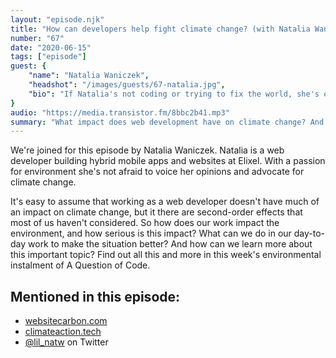 ```yaml
---
layout: "episode.njk"
title: "How can developers help fight climate change? (with Natalia Waniczek)"
number: "67"
date: "2020-06-15"
tags: ["episode"]
guest: {
    "name": "Natalia Waniczek",
    "headshot": "/images/guests/67-natalia.jpg",
    "bio": "If Natalia's not coding or trying to fix the world, she's either exploring Cornwall with her whippet Dobby or in the gym trying to out lift everyone else."
}
audio: "https://media.transistor.fm/8bbc2b41.mp3"
summary: "What impact does web development have on climate change? And what can we do to make things better?"
---
```


We're joined for this episode by Natalia Waniczek. Natalia is a web developer building hybrid mobile apps and websites at Elixel. With a passion for environment she's not afraid to voice her opinions and advocate for climate change.

It's easy to assume that working as a web developer doesn't have much of an impact on climate change, but it there are second-order effects that most of us haven't considered. So how does our work impact the environment, and how serious is this impact? What can we do in our day-to-day work to make the situation better? And how can we learn more about this important topic? Find out all this and more in this week's environmental instalment of A Question of Code.

## Mentioned in this episode:

* [websitecarbon.com](https://www.websitecarbon.com/)
* [climateaction.tech](https://climateaction.tech/)
* [@lil_natw](https://twitter.com/lil_natw) on Twitter